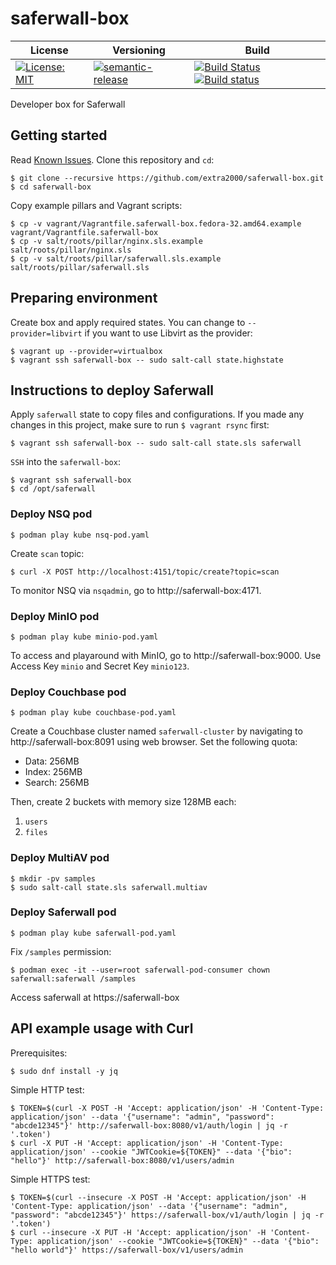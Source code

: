 # saferwall-box

| License | Versioning | Build |
| ------- | ---------- | ----- |
| [![License: MIT](https://img.shields.io/badge/License-MIT-yellow.svg)](https://opensource.org/licenses/MIT) | [![semantic-release](https://img.shields.io/badge/%20%20%F0%9F%93%A6%F0%9F%9A%80-semantic--release-e10079.svg)](https://github.com/semantic-release/semantic-release) | [![Build Status](https://travis-ci.com/extra2000/saferwall-box.svg?branch=master)](https://travis-ci.com/extra2000/saferwall-box) [![Build status](https://ci.appveyor.com/api/projects/status/asfogdp5pkbajp3i/branch/master?svg=true)](https://ci.appveyor.com/project/nikAizuddin/saferwall-box/branch/master) |

Developer box for Saferwall


## Getting started

Read [Known Issues](docs/known-issues.md). Clone this repository and `cd`:
```
$ git clone --recursive https://github.com/extra2000/saferwall-box.git
$ cd saferwall-box
```

Copy example pillars and Vagrant scripts:
```
$ cp -v vagrant/Vagrantfile.saferwall-box.fedora-32.amd64.example vagrant/Vagrantfile.saferwall-box
$ cp -v salt/roots/pillar/nginx.sls.example salt/roots/pillar/nginx.sls
$ cp -v salt/roots/pillar/saferwall.sls.example salt/roots/pillar/saferwall.sls
```


## Preparing environment

Create box and apply required states. You can change to `--provider=libvirt` if you want to use Libvirt as the provider:
```
$ vagrant up --provider=virtualbox
$ vagrant ssh saferwall-box -- sudo salt-call state.highstate
```


## Instructions to deploy Saferwall

Apply `saferwall` state to copy files and configurations. If you made any changes in this project, make sure to run `$ vagrant rsync` first:
```
$ vagrant ssh saferwall-box -- sudo salt-call state.sls saferwall
```

`SSH` into the `saferwall-box`:
```
$ vagrant ssh saferwall-box
$ cd /opt/saferwall
```


### Deploy NSQ pod

```
$ podman play kube nsq-pod.yaml
```

Create `scan` topic:
```
$ curl -X POST http://localhost:4151/topic/create?topic=scan
```

To monitor NSQ via `nsqadmin`, go to http://saferwall-box:4171.


### Deploy MinIO pod

```
$ podman play kube minio-pod.yaml
```

To access and playaround with MinIO, go to http://saferwall-box:9000. Use Access Key `minio` and Secret Key `minio123`.


### Deploy Couchbase pod

```
$ podman play kube couchbase-pod.yaml
```

Create a Couchbase cluster named `saferwall-cluster` by navigating to http://saferwall-box:8091 using web browser. Set the following quota:
* Data: 256MB
* Index: 256MB
* Search: 256MB

Then, create 2 buckets with memory size 128MB each:
1. `users`
1. `files`


### Deploy MultiAV pod

```
$ mkdir -pv samples
$ sudo salt-call state.sls saferwall.multiav
```


### Deploy Saferwall pod

```
$ podman play kube saferwall-pod.yaml
```

Fix `/samples` permission:
```
$ podman exec -it --user=root saferwall-pod-consumer chown saferwall:saferwall /samples
```

Access saferwall at https://saferwall-box


## API example usage with Curl

Prerequisites:
```
$ sudo dnf install -y jq
```

Simple HTTP test:
```
$ TOKEN=$(curl -X POST -H 'Accept: application/json' -H 'Content-Type: application/json' --data '{"username": "admin", "password": "abcde12345"}' http://saferwall-box:8080/v1/auth/login | jq -r '.token')
$ curl -X PUT -H 'Accept: application/json' -H 'Content-Type: application/json' --cookie "JWTCookie=${TOKEN}" --data '{"bio": "hello"}' http://saferwall-box:8080/v1/users/admin
```

Simple HTTPS test:
```
$ TOKEN=$(curl --insecure -X POST -H 'Accept: application/json' -H 'Content-Type: application/json' --data '{"username": "admin", "password": "abcde12345"}' https://saferwall-box/v1/auth/login | jq -r '.token')
$ curl --insecure -X PUT -H 'Accept: application/json' -H 'Content-Type: application/json' --cookie "JWTCookie=${TOKEN}" --data '{"bio": "hello world"}' https://saferwall-box/v1/users/admin
```
